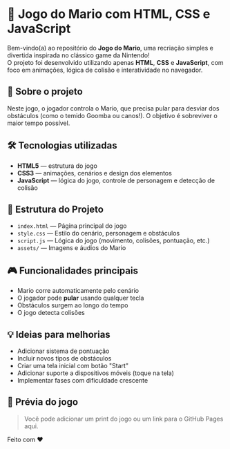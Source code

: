 # 🍄 Jogo do Mario com HTML, CSS e JavaScript

Bem-vindo(a) ao repositório do **Jogo do Mario**, uma recriação simples e divertida inspirada no clássico game da Nintendo!  
O projeto foi desenvolvido utilizando apenas **HTML**, **CSS** e **JavaScript**, com foco em animações, lógica de colisão e interatividade no navegador.

## 🚀 Sobre o projeto

Neste jogo, o jogador controla o Mario, que precisa pular para desviar dos obstáculos (como o temido Goomba ou canos!). O objetivo é sobreviver o maior tempo possível.

## 🛠️ Tecnologias utilizadas

- **HTML5** — estrutura do jogo  
- **CSS3** — animações, cenários e design dos elementos  
- **JavaScript** — lógica do jogo, controle de personagem e detecção de colisão

## 📂 Estrutura do Projeto

- `index.html` — Página principal do jogo  
- `style.css` — Estilo do cenário, personagem e obstáculos  
- `script.js` — Lógica do jogo (movimento, colisões, pontuação, etc.)  
- `assets/` — Imagens e áudios do Mario

## 🎮 Funcionalidades principais

- Mario corre automaticamente pelo cenário  
- O jogador pode **pular** usando qualquer tecla 
- Obstáculos surgem ao longo do tempo  
- O jogo detecta colisões

## 💡 Ideias para melhorias

- Adicionar sistema de pontuação  
- Incluir novos tipos de obstáculos  
- Criar uma tela inicial com botão "Start"  
- Adicionar suporte a dispositivos móveis (toque na tela)  
- Implementar fases com dificuldade crescente

## 📸 Prévia do jogo

> Você pode adicionar um print do jogo ou um link para o GitHub Pages aqui.

Feito com ❤️